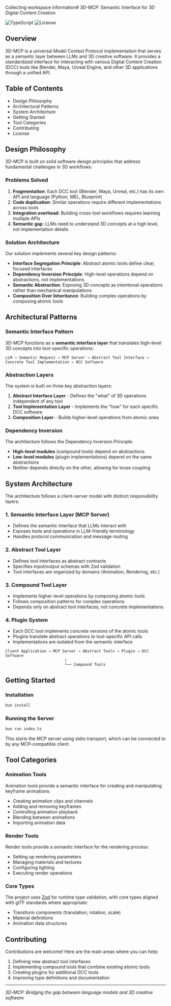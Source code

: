 Collecting workspace information# 3D-MCP: Semantic Interface for 3D Digital Content Creation

![TypeScript](https://img.shields.io/badge/TypeScript-5.0%2B-blue) ![License](https://img.shields.io/badge/License-Apache_2.0-green)

## Overview

3D-MCP is a universal Model Context Protocol implementation that serves as a semantic layer between LLMs and 3D creative software. It provides a standardized interface for interacting with various Digital Content Creation (DCC) tools like Blender, Maya, Unreal Engine, and other 3D applications through a unified API.

## Table of Contents

- Design Philosophy
- Architectural Patterns
- System Architecture
- Getting Started
- Tool Categories
- Contributing
- License

## Design Philosophy

3D-MCP is built on solid software design principles that address fundamental challenges in 3D workflows:

### Problems Solved

1. **Fragmentation**: Each DCC tool (Blender, Maya, Unreal, etc.) has its own API and language (Python, MEL, Blueprint)
2. **Code duplication**: Similar operations require different implementations across tools
3. **Integration overhead**: Building cross-tool workflows requires learning multiple APIs
4. **Semantic gap**: LLMs need to understand 3D concepts at a high level, not implementation details

### Solution Architecture

Our solution implements several key design patterns:

- **Interface Segregation Principle**: Abstract atomic tools define clear, focused interfaces
- **Dependency Inversion Principle**: High-level operations depend on abstractions, not implementations
- **Semantic Abstraction**: Exposing 3D concepts as intentional operations rather than mechanical manipulations
- **Composition Over Inheritance**: Building complex operations by composing atomic tools

## Architectural Patterns

### Semantic Interface Pattern

3D-MCP functions as a **semantic interface layer** that translates high-level 3D concepts into tool-specific operations:

```
LLM → Semantic Request → MCP Server → Abstract Tool Interface → Concrete Tool Implementation → DCC Software
```

### Abstraction Layers

The system is built on three key abstraction layers:

1. **Abstract Interface Layer** - Defines the "what" of 3D operations independent of any tool
2. **Tool Implementation Layer** - Implements the "how" for each specific DCC software
3. **Composition Layer** - Builds higher-level operations from atomic ones

### Dependency Inversion

The architecture follows the Dependency Inversion Principle:

- **High-level modules** (compound tools) depend on abstractions
- **Low-level modules** (plugin implementations) depend on the same abstractions
- Neither depends directly on the other, allowing for loose coupling

## System Architecture


The architecture follows a client-server model with distinct responsibility layers:

### 1. Semantic Interface Layer (MCP Server)
- Defines the semantic interface that LLMs interact with
- Exposes tools and operations in LLM-friendly terminology
- Handles protocol communication and message routing

### 2. Abstract Tool Layer
- Defines tool interfaces as abstract contracts
- Specifies input/output schemas with Zod validation
- Tool interfaces are organized by domains (Animation, Rendering, etc.)

### 3. Compound Tool Layer
- Implements higher-level operations by composing atomic tools
- Follows composition patterns for complex operations
- Depends only on abstract tool interfaces, not concrete implementations

### 4. Plugin System
- Each DCC tool implements concrete versions of the atomic tools
- Plugins translate abstract operations to tool-specific API calls
- Implementations are isolated from the semantic interface

```
Client Application → MCP Server → Abstract Tools → Plugin → DCC Software
                          ↑
                          └── Compound Tools
```

## Getting Started

### Installation

```bash
bun install
```

### Running the Server

```bash
bun run index.ts
```

This starts the MCP server using stdio transport, which can be connected to by any MCP-compatible client.

## Tool Categories

### Animation Tools

Animation tools provide a semantic interface for creating and manipulating keyframe animations:

- Creating animation clips and channels
- Adding and removing keyframes
- Controlling animation playback
- Blending between animations
- Importing animation data

### Render Tools

Render tools provide a semantic interface for the rendering process:

- Setting up rendering parameters
- Managing materials and textures
- Configuring lighting
- Executing render operations

### Core Types

The project uses [Zod](https://github.com/colinhacks/zod) for runtime type validation, with core types aligned with glTF standards where appropriate:

- Transform components (translation, rotation, scale)
- Material definitions
- Animation data structures

## Contributing

Contributions are welcome! Here are the main areas where you can help:

1. Defining new abstract tool interfaces
2. Implementing compound tools that combine existing atomic tools
3. Creating plugins for additional DCC tools
4. Improving type definitions and documentation

---

*3D-MCP: Bridging the gap between language models and 3D creative software*